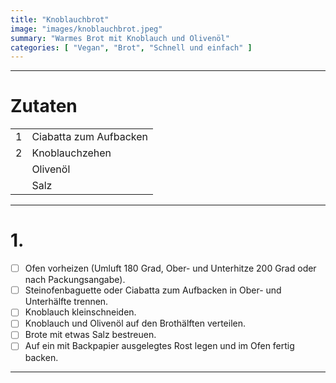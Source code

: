 ```yaml
---
title: "Knoblauchbrot"
image: "images/knoblauchbrot.jpeg"
summary: "Warmes Brot mit Knoblauch und Olivenöl"
categories: [ "Vegan", "Brot", "Schnell und einfach" ]
---
```


---

# Zutaten

|   |                        |
|--:|:-----------------------|
| 1 | Ciabatta zum Aufbacken |
| 2 | Knoblauchzehen         |
|   | Olivenöl               |
|   | Salz                   |

---

# 1.

- [ ] Ofen vorheizen (Umluft 180 Grad, Ober- und Unterhitze 200 Grad oder nach Packungsangabe).
- [ ] Steinofenbaguette oder Ciabatta zum Aufbacken in Ober- und Unterhälfte trennen.
- [ ] Knoblauch kleinschneiden.
- [ ] Knoblauch und Olivenöl auf den Brothälften verteilen.
- [ ] Brote mit etwas Salz bestreuen.
- [ ] Auf ein mit Backpapier ausgelegtes Rost legen und im Ofen fertig backen.

---
